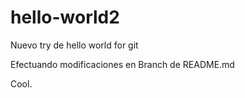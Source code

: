 # hello-world2
Nuevo try de hello world for git

Efectuando modificaciones en Branch de README.md

Cool.
